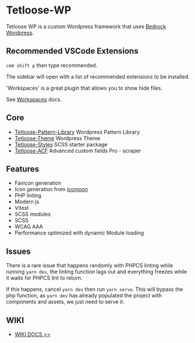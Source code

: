 # Tetloose-WP

Tetloose WP is a custom Wordpress framework that uses [Bedrock Wordpress](https://roots.io/bedrock/).

## Recommended VSCode Extensions

`cmd shift p` then type recommended.

The sidebar will open with a list of recommended extensions to be installed.

'Workspaces' is a great plugin that allows you to show hide files.

See [Workspaces](https://marketplace.visualstudio.com/items?itemName=Fooxly.workspace) docs.

## Core

- [Tetloose-Pattern-Library](https://github.com/tetloose/tetloose-wp-pattern-library) Wordpress Pattern Library
- [Tetloose-Theme](https://github.com/tetloose/tetloose-theme) Wordpress Theme
- [Tetloose-Styles](https://github.com/tetloose/tetloose-styles) SCSS starter package
- [Tetloose-ACF](https://github.com/tetloose/tetloose-ACF) Advanced custom fields Pro - scraper

## Features

- Favicon generation
- Icon generation from [icomoon](https://icomoon.io/)
- PHP linting
- Modern js
- Vitest
- SCSS modules
- SCSS
- WCAG AAA
- Performance optimized with dynamic Module loading

## Issues

There is a rare issue that happens randomly with PHPCS linting while running `yarn dev`, the linting function lags out and everything freezes while it waits for PHPCS lint to return.

If this happens, cancel `yarn dev` then run `yarn serve`. This will bypass the php function, as `yarn dev` has already populated the project with components and assets, we just need to serve it.

## WIKI

- [WIKI DOCS >>](https://github.com/tetloose/tetloose-wp/wiki)
